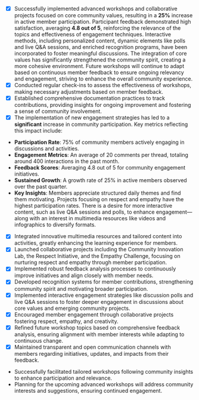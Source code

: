 - [x] Successfully implemented advanced workshops and collaborative projects focused on core community values, resulting in a **25%** increase in active member participation. Participant feedback demonstrated high satisfaction, averaging **4.8 out of 5**, reinforcing the relevance of the topics and effectiveness of engagement techniques. Interactive methods, including personalized content, dynamic elements like polls and live Q&A sessions, and enriched recognition programs, have been incorporated to foster meaningful discussions. The integration of core values has significantly strengthened the community spirit, creating a more cohesive environment. Future workshops will continue to adapt based on continuous member feedback to ensure ongoing relevancy and engagement, striving to enhance the overall community experience.
- [x] Conducted regular check-ins to assess the effectiveness of workshops, making necessary adjustments based on member feedback.
- [x] Established comprehensive documentation practices to track contributions, providing insights for ongoing improvement and fostering a sense of community involvement.
- [x] The implementation of new engagement strategies has led to a **significant** increase in community participation. Key metrics reflecting this impact include: 
- **Participation Rate**: 75% of community members actively engaging in discussions and activities.
- **Engagement Metrics**: An average of 20 comments per thread, totaling around 400 interactions in the past month.
- **Feedback Scores**: Averaging 4.8 out of 5 for community engagement initiatives.
- **Sustained Growth**: A growth rate of 25% in active members observed over the past quarter.
- **Key Insights**: Members appreciate structured daily themes and find them motivating. Projects focusing on respect and empathy have the highest participation rates. There is a desire for more interactive content, such as live Q&A sessions and polls, to enhance engagement—along with an interest in multimedia resources like videos and infographics to diversify formats.
- [x] Integrated innovative multimedia resources and tailored content into activities, greatly enhancing the learning experience for members.
- [x] Launched collaborative projects including the Community Innovation Lab, the Respect Initiative, and the Empathy Challenge, focusing on nurturing respect and empathy through member participation.
- [x] Implemented robust feedback analysis processes to continuously improve initiatives and align closely with member needs.
- [x] Developed recognition systems for member contributions, strengthening community spirit and motivating broader participation.
- [x] Implemented interactive engagement strategies like discussion polls and live Q&A sessions to foster deeper engagement in discussions about core values and emerging community projects.
- [x] Encouraged member engagement through collaborative projects fostering respect, empathy, and creativity.
- [x] Refined future workshop topics based on comprehensive feedback analysis, ensuring alignment with member interests while adapting to continuous change.
- [x] Maintained transparent and open communication channels with members regarding initiatives, updates, and impacts from their feedback.
- Successfully facilitated tailored workshops following community insights to enhance participation and relevance.
- Planning for the upcoming advanced workshops will address community interests and suggestions, ensuring continued engagement.